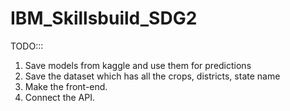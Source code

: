 # IBM_Skillsbuild_SDG2


TODO:::


1. Save models from kaggle and use them for predictions
2. Save the dataset which has all the crops, districts, state name
3. Make the front-end.
4. Connect the API.